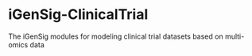 # iGenSig-ClinicalTrial
The iGenSig modules for modeling clinical trial datasets based on multi-omics data
